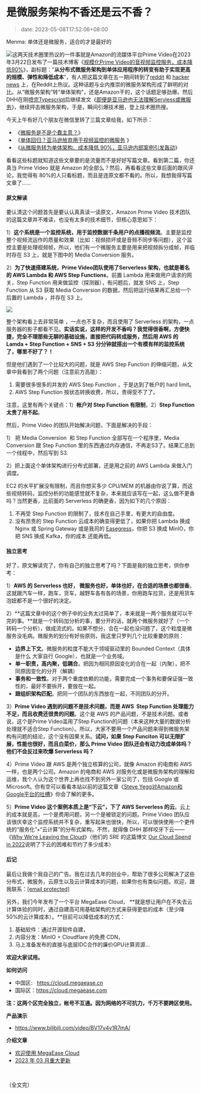 # 是微服务架构不香还是云不香？
>date: 2023-05-08T17:52:06+08:00
>
  Menma:  单体还是微服务，适合的才是最好的


![](/assets/images/coolshell.cn/wp-content/uploads/2023/05/monolith.microservices-300x200.png)这两天技术圈里热议的一件事就是Amazon的流媒体平台Prime Video在2023年3月22日发布了一篇技术博客《[规模化Prime Video的音视频监控服务，成本降低90%](https://www.primevideotech.com/video-streaming/scaling-up-the-prime-video-audio-video-monitoring-service-and-reducing-costs-by-90 "Scaling up the Prime Video audio/video monitoring service and reducing costs by 90%")》，副标题：“**从分布式微服务架构到单体应用程序的转变有助于实现更高的规模、弹性和降低成本**”，有人把这篇文章在五一期间转到了[reddit](https://www.reddit.com/r/programming/comments/137alxn/prime_video_switched_from_serverless_to_ec2_and/) 和 [hacker news](https://news.ycombinator.com/item?id=35811741) 上，在Reddit上热议。这种话题与业内推崇的微服务架构形成了鲜明的对比。从“微服务架构”转“单体架构”，还是Amazon干的，这个话题足够劲爆。然后DHH在刚[喷完Typescript](https://twitter.com/dhh/status/1655076668787097607)后继续发文《[即便是亚马逊也无法理解Servless或微服务](https://world.hey.com/dhh/even-amazon-can-t-make-sense-of-serverless-or-microservices-59625580)》，继续抨击微服务架构，于是，瞬间引爆技术圈，登上技术圈热搜。


今天上午有好几个朋友在微信里转了三篇文章给我，如下所示：


* 《[微服务是不是个蠢主意？](https://mp.weixin.qq.com/s/mEmz8pviahEAWy1-SA8vcg)》
* 《[单体回归？亚马逊放弃用于视频监控的微服务](https://mp.weixin.qq.com/s/7zm5YyeZhQ2mu2TJvOK5tQ) 》
* 《[从微服务转为单体架构、成本降低 90%，亚马逊内部案例引发轰动](https://mp.weixin.qq.com/s/fQtAMf4BfJxdBPWDE5ygwg)》


看看这些标题就知道这些文章要的是流量而不是好好写篇文章。看到第二篇，你还真当 Prime Video 就是 Amazon 的全部么？然后，再看看这些文章后面的跟风评论，我觉得有 80%的人只看标题，而且是连原文都不看的。所以，我想我得写篇文章了……



#### 原文解读


要认清这个问题首先是要认认真真读一读原文，Amazon Prime Video 技术团队的这篇文章并不难读，也没有太多的技术细节，但核心意思如下：


1）**这个系统是一个监控系统，用于监控数据千条用户的点播视频流**。主要是监控整个视频流运作的质量和效果（比如：视频损坏或是音频不同步等问题），这个监控主要是处理视频帧，所以，他们有一个微服务主要是用来把视频拆分成帧，并临时存在 S3 上，就是下图中的 Media Conversion 服务。


2）**为了快速搭建系统，Prime Video团队使用了Serverless 架构，也就是著名的 AWS Lambda 和 AWS Step Functions**。前置 Lambda 用来做用户请求的网关，Step Function 用来做监控（探测器），有问题后，就发 SNS 上，Step Function 从 S3 获取 Media Conversion 的数据，然后把运行结果再汇总给一个后置的 Lambda ，并存在 S3 上。


![](/assets/images/coolshell.cn/wp-content/uploads/2023/05/prime.01.webp)


整个架构看上去非常简单 ，一点也不复杂，而且使用了 Serverless 的架构，一点服务器的影子都看不见。**实话实说，这样的开发不香吗？我觉得很香啊，方便快捷，完全不理那些无聊的基础设施，直接把代码转成服务，然后用 AWS 的 Lamda + Step Function + SNS + S3 分分钟就搭出一个有模有样的监控系统了，哪里不好了？！**


但是他们遇到了一个比较大的问题，就是 AWS Step Function 的伸缩问题，从文章中我看到了两个问题（注意前方高能）：


1. 需要很多很多的并发的 AWS Step Function ，于是达到了帐户的 hard limit。
2. AWS Step Function 按状态转换收费，所以，贵得受不了了。


注意，这里有两个关键点：1）**帐户对 Step Function 有限制**，2）**Step Function 太贵了用不起**。


然后，Prime Video 的团队开始解决问题，下面是解决的手段：


1） 把 Media Conversion  和 Step Function 全部写在一个程序里，Media Conversion 跟 Step Function 里的东西通过内存通信，不再走S3了。结果汇总到一个线程中，然后写到 S3.


2）把上面这个单体架构进行分布式部署，还是用之前的 AWS Lambda 来做入门调度。


EC2 的水平扩展没有限制，而且你想买多少 CPU/MEM 的机器由你说了算，而这些视频转码，监控分析的功能感觉就不复杂，本来就应该写在一起，这么做不更香吗？当然更香，比前面的 Serverless 的确更香，因为如下的几个原因：


1. 不再受 Step Function 的限制了，技术在自己手里，有更大的自由度。
2. 没有昂贵的 Step Function 云成本的确变得更低了，如果你把 Lambda 换成 Nginx 或 Spring Gateway 或是我司的 [Easegress](https://github.com/megaease/easegress)，你把 S3 换成 MinIO，你把 SNS 换成 Kafka，你的成本 还能再低。


#### 独立思考


好了，原文解读完了，你有自己的独立思考了吗？下面是我的独立思考，供你参考：


1）**AWS 的 Serverless 也好， 微服务也好，单体也好，在合适的场景也都很香**。这就跟汽车一样，跑车，货车，越野车各有各的场景，你用跑车拉货，还是用货车泡妞都不是一个很好的决定。


2）**这篇文章中的这个例子中的业务太过简单了，本来就是一两个服务就可以干完的事。**就是一个转码加分析的事，要分开的话，就两个微服务就好了（一个转码一个分析），做成流式的。如果不想分，合在一起也没问题了，这个粒度是微服务没毛病。微服务的划分有好些原则，我这里只罗列几个比较重要的原则：


* **边界上下文**。微服务的粒度不能大于领域驱动里的 Bounded Context（具体是什么 大家自行 Google），也就是一个业务域。
* **单一职责，高内聚，低耦合**。把因为相同原因变化的合在一起（内聚），把不同原因变化的分开（解耦）
* **事务和一致性**。对于两个重度依赖的功能，需要完成一个事务和要保证强一致性的，最好不要拆开，要放在一起。
* **跟组织架构匹配**。把同一个团队的东西放在一起，不同团队的分开。


3）**Prime Video 遇到的问题不是技术问题，而是 AWS  Step Function 处理能力不足，而且收费还很贵的问题**。这个是 AWS 的产品问题，不是技术问题。或者说，这个是Prime Video滥用了Step Function的问题（本来这种大量的数据分析处理就不适合Step Function）。所以，大家不要用一个产品问题来得到微服务架构有问题的结论，这个没有因果关系。**试问，如果 Step Funciton 可以无限扩展，性能也很好，而且白菜价，那么 Prime Video 团队还会有动力改成单体吗？他们不会反过来吹爆 Serverless 吗？**


4）Prime Video 跟 AWS 是两个独立核算的公司，就像 Amazon 的电商和 AWS 一样，也是两个公司。Amazon 的电商和 AWS 对服务化或是微服务架构的理解和运维，我个人认为这个世界上再也找不到另外一家公司了，包括 Google 或 Microsoft。你有空可以看看本站以前的这篇文章《[Steve Yegg对Amazon和Google平台的吐槽](/2011/SteveY%E5%AF%B9Amazon%E5%92%8CGoogle%E5%B9%B3%E5%8F%B0%E7%9A%84%E5%90%90%E6%A7%BD.md "SteveY对Amazon和Google平台的吐槽")》你会了解的更多。


5）**Prime Video 这个案例本质上是“下云”，下了 AWS Serverless 的云**。云上的成本就是高，一个是费用问题，另一个是被锁定的问题。Prime Video 团队应该很庆幸这个监控系统并不复杂，重写起来也很快，所以，可以很快使用一个更传统的“服务化”+“云计算”的分布式架构，不然，就得像 DHH 那样咬牙下云——《[Why We’re Leaving the Cloud](https://world.hey.com/dhh/why-we-re-leaving-the-cloud-654b47e0)》（他们的 SRE 的这篇博文 [Our Cloud Spend in 2022](https://dev.37signals.com/our-cloud-spend-in-2022/)说明了下云的困难和节约了多少成本）


#### 后记


最后让我做个我自己的广告。我在过去几年的创业中，帮助了很多公司解决了这些 分布式，微服务，云原生以及云计算成本的问题，如果你也有类似问题。欢迎，跟我联系：[[email protected]](/cdn-cgi/l/email-protection#9ef6fff1fbf2def6f1eaf3fff7f2b0fdf1f3)


另外，我们今年发布了一个平台 MegaEase Cloud， **就是想让用户在不失去云计算体验的同时，通过自建高可用基础架构的方式来获得更低的成本（至少降 50%的云计算成本）。**目前可以降低成本的方式：


1. 基础软件：通过开源软件自建，
2. 内容分发：MinIO + Cloudflare 的免费 CDN，
3. 马上准备发布的直接与底层IDC合作的廉价GPU计算资源…


**欢迎大家试用。**


**如何访问**


* 中国区:   <https://cloud.megaease.cn>
* 国际区：<https://cloud.megaease.com>


**注：这两个区完全独立，帐号不互通。因为网络的不可抗力，千万不要跨区使用。**


**产品演示**


* <https://www.bilibili.com/video/BV17v4y1R7mA/>


**介绍文章**


* [欢迎使用 MegaEase Cloud](https://megaease.cn/zh/blog/2023/02/15/welcome-to-megaease-cloud/)
* [2023 年 03 月重大更新](https://megaease.cn/zh/blog/2023/04/06/megaease-cloud-2023.03-significant-update/)


 


（全文完）


